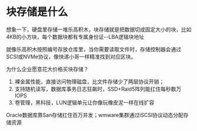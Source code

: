 # 块存储是什么

想象一下，硬盘里存储一堆乐高积木，块存储就是把数据切成固定大小的块，比如4KB的小方块，每个数据块都有专属身份证--LBA逻辑块地址

就像乐高积木按照编号存放仓库里，当你需要读取文件时，存储控制器会通过SCSI或NVMe协议，像快递小哥一样精准找到对应区块。

为什么企业愿意花大价格买块存储？

1. 裸金属性能，直接访问物理磁盘，比文件存储少了两层协议开销；
2. 支持随机读写，数据库事务日志狂飙时，SSD+Raid5阵列能扛住每秒数万IOPS
3. 卷管理，黑科技，LUN逻辑单元让你像玩橡皮泥一样在线扩容

Oracle数据库靠San存储扛住百万并发；wmware集群通过iSCSI协议动态分配存储资源
